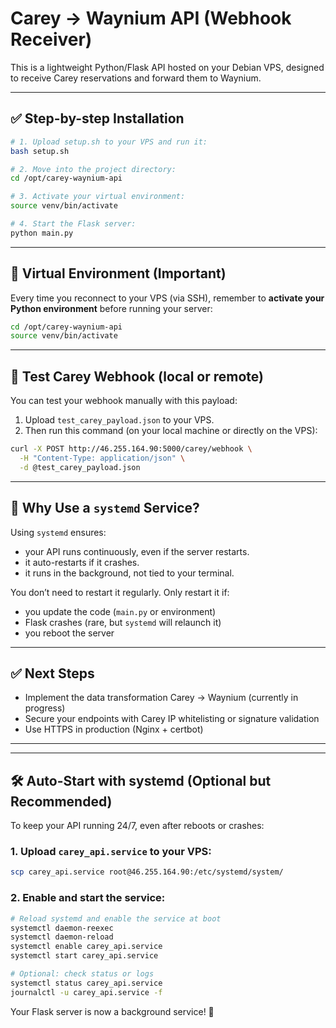 
# Carey → Waynium API (Webhook Receiver)
This is a lightweight Python/Flask API hosted on your Debian VPS, designed to receive Carey reservations and forward them to Waynium.

---

## ✅ Step-by-step Installation

```bash
# 1. Upload setup.sh to your VPS and run it:
bash setup.sh

# 2. Move into the project directory:
cd /opt/carey-waynium-api

# 3. Activate your virtual environment:
source venv/bin/activate

# 4. Start the Flask server:
python main.py
```

---

## 📂 Virtual Environment (Important)

Every time you reconnect to your VPS (via SSH), remember to **activate your Python environment** before running your server:

```bash
cd /opt/carey-waynium-api
source venv/bin/activate
```

---

## 🧪 Test Carey Webhook (local or remote)

You can test your webhook manually with this payload:

1. Upload `test_carey_payload.json` to your VPS.
2. Then run this command (on your local machine or directly on the VPS):

```bash
curl -X POST http://46.255.164.90:5000/carey/webhook \
  -H "Content-Type: application/json" \
  -d @test_carey_payload.json
```

---

## 🔄 Why Use a `systemd` Service?

Using `systemd` ensures:
- your API runs continuously, even if the server restarts.
- it auto-restarts if it crashes.
- it runs in the background, not tied to your terminal.

You don’t need to restart it regularly. Only restart it if:
- you update the code (`main.py` or environment)
- Flask crashes (rare, but `systemd` will relaunch it)
- you reboot the server

---

## ✅ Next Steps

- Implement the data transformation Carey → Waynium (currently in progress)
- Secure your endpoints with Carey IP whitelisting or signature validation
- Use HTTPS in production (Nginx + certbot)

---


---

## 🛠️ Auto-Start with systemd (Optional but Recommended)

To keep your API running 24/7, even after reboots or crashes:

### 1. Upload `carey_api.service` to your VPS:

```bash
scp carey_api.service root@46.255.164.90:/etc/systemd/system/
```

### 2. Enable and start the service:

```bash
# Reload systemd and enable the service at boot
systemctl daemon-reexec
systemctl daemon-reload
systemctl enable carey_api.service
systemctl start carey_api.service

# Optional: check status or logs
systemctl status carey_api.service
journalctl -u carey_api.service -f
```

Your Flask server is now a background service! 🎉
